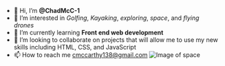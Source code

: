 - 👋 Hi, I’m **@ChadMcC-1**
- 👀 I’m interested in *Golfing*, *Kayaking*, *exploring*, *space*, and *flying drones*
- 🌱 I’m currently learning **Front end web development**
- 💞️ I’m looking to collaborate on projects that will allow me to use my new skills including HTML, CSS, and JavaScript
- 📫 How to reach me cmccarthy138@gmail.com
![Image of space](/images/nasaspace.jpg)

<!---
ChadMcC-1/ChadMcC-1 is a ✨ special ✨ repository because its `README.md` (this file) appears on your GitHub profile.
You can click the Preview link to take a look at your changes.
--->
